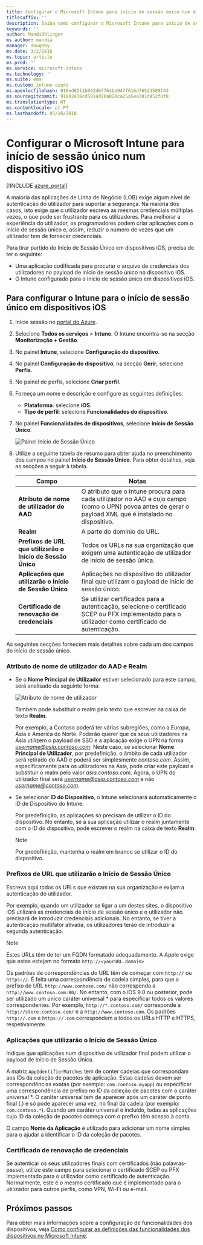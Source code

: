 ```yaml
---
title: Configurar o Microsoft Intune para início de sessão único num dispositivo iOS
titlesuffix: ''
description: Saiba como configurar o Microsoft Intune para início de sessão único num dispositivo iOS.
keywords: ''
author: MandiOhlinger
ms.author: mandia
manager: dougeby
ms.date: 3/2/2018
ms.topic: article
ms.prod: ''
ms.service: microsoft-intune
ms.technology: ''
ms.suite: ems
ms.custom: intune-azure
ms.openlocfilehash: 010ed8511b042d6f764ba947f616d76521588f42
ms.sourcegitcommit: 91802e78cd5014d20a828ca25a54a381d452f0f8
ms.translationtype: HT
ms.contentlocale: pt-PT
ms.lasthandoff: 05/16/2018
---
```

# <a name="configure-microsoft-intune-for-ios-device-single-sign-on"></a>Configurar o Microsoft Intune para início de sessão único num dispositivo iOS

[!INCLUDE [azure_portal](./includes/azure_portal.md)]

A maioria das aplicações de Linha de Negócio (LOB) exige algum nível de autenticação do utilizador para suportar a segurança. Na maioria dos casos, isto exige que o utilizador escreva as mesmas credenciais múltiplas vezes, o que pode ser frustrante para os utilizadores. Para melhorar a experiência do utilizador, os programadores podem criar aplicações com o início de sessão único e, assim, reduzir o número de vezes que um utilizador tem de fornecer credenciais.

Para tirar partido do Início de Sessão Único em dispositivos iOS, precisa de ter o seguinte:

- Uma aplicação codificada para procurar o arquivo de credenciais dos utilizadores no payload de início de sessão único no dispositivo iOS.
- O Intune configurado para o início de sessão único em dispositivos iOS.

## <a name="to-configure-intune-for-ios-device-single-sign-on"></a>Para configurar o Intune para o início de sessão único em dispositivos iOS


1. Inicie sessão no [portal do Azure](https://portal.azure.com).
2. Selecione **Todos os serviços** > **Intune**. O Intune encontra-se na secção **Monitorização + Gestão**.
3. No painel **Intune**, selecione **Configuração do dispositivo**.
4. No painel **Configuração do dispositivo**, na secção **Gerir**, selecione **Perfis**.
5. No painel de perfis, selecione **Criar perfil**.
6. Forneça um nome e descrição e configure as seguintes definições:
   - **Plataforma**: selecione **iOS**.
   - **Tipo de perfil**: selecione **Funcionalidades do dispositivo**.
7. No painel **Funcionalidades de dispositivos**, selecione **Início de Sessão Único**.

   ![Painel Início de Sessão Único](./media/sso-blade.png)

8. Utilize a seguinte tabela de resumo para obter ajuda no preenchimento dos campos no painel **Início de Sessão Único**. Para obter detalhes, veja as secções a seguir à tabela.

   |Campo  |Notas|
   |---------|---------|
   |**Atributo de nome de utilizador do AAD**|O atributo que o Intune procura para cada utilizador no AAD e cujo campo (como o UPN) povoa antes de gerar o payload XML que é instalado no dispositivo.|
   |**Realm**|A parte do domínio do URL.|
   |**Prefixos de URL que utilizarão o Início de Sessão Único**|Todos os URLs na sua organização que exigem uma autenticação de utilizador de início de sessão única.|
   |**Aplicações que utilizarão o Início de Sessão Único**|Aplicações no dispositivo do utilizador final que utilizam o payload de início de sessão único.|
   |**Certificado de renovação de credenciais**|Se utilizar certificados para a autenticação, selecione o certificado SCEP ou PFX implementado para o utilizador como certificado de autenticação.|

As seguintes secções fornecem mais detalhes sobre cada um dos campos do início de sessão único.

### <a name="username-attribute-from-aad-and-realm"></a>Atributo de nome de utilizador do AAD e Realm

- Se o **Nome Principal de Utilizador** estiver selecionado para este campo, será analisado da seguinte forma:

   ![Atributo de nome de utilizador](media/User-name-attribute.png)

   Também pode substituir o realm pelo texto que escrever na caixa de texto **Realm**.

   Por exemplo, a Contoso poderá ter várias subregiões, como a Europa, Ásia e América do Norte. Poderão querer que os seus utilizadores na Ásia utilizem o payload de SSO e a aplicação exige o UPN na forma *username@asia.contoso.com*. Neste caso, se selecionar **Nome Principal de Utilizador**, por predefinição, o âmbito de cada utilizador será retirado do AAD e poderá ser simplesmente *contoso.com*. Assim, especificamente para os utilizadores na Ásia, pode criar este payload e substituir o realm pelo valor *asia.contoso.com*. Agora, o UPN do utilizador final será *username@asia.contoso.com* e não *username@contoso.com*.

- Se selecionar **ID do Dispositivo**, o Intune selecionará automaticamente o ID de Dispositivo do Intune.

   Por predefinição, as aplicações só precisam de utilizar o ID do dispositivo. No entanto, se a sua aplicação utilizar o realm juntamente com o ID do dispositivo, pode escrever o realm na caixa de texto **Realm**.

   > [!NOTE]
   > Por predefinição, mantenha o realm em branco se utilizar o ID do dispositivo.

### <a name="url-prefixes-that-will-use-single-sign-on"></a>Prefixos de URL que utilizarão o Início de Sessão Único

Escreva aqui todos os URLs que existam na sua organização e exijam a autenticação do utilizador.

Por exemplo, quando um utilizador se ligar a um destes sites, o dispositivo iOS utilizará as credenciais de início de sessão único e o utilizador não precisará de introduzir credenciais adicionais. No entanto, se tiver a autenticação multifator ativada, os utilizadores terão de introduzir a segunda autenticação.

> [!NOTE]
> Estes URLs têm de ter um FQDN formatado adequadamente. A Apple exige que estes estejam no formato `http://<yourURL.domain>`

Os padrões de correspondências do URL têm de começar com `http://` ou `https://`. É feita uma correspondência de cadeia simples, para que o prefixo de URL `http://www.contoso.com/` não corresponda a `http://www.contoso.com:80/`. No entanto, com o iOS 9.0 ou posterior, pode ser utilizado um único caráter universal \* para especificar todos os valores correspondentes. Por exemplo, `http://*.contoso.com/` corresponde a `http://store.contoso.com/` e a `http://www.contoso.com`.
Os padrões `http://.com` e `https://.com` correspondem a todos os URLs HTTP e HTTPS, respetivamente.

### <a name="apps-that-will-use-single-sign-on"></a>Aplicações que utilizarão o Início de Sessão Único

Indique que aplicações num dispositivo de utilizador final podem utilizar o payload de Início de Sessão Única.

A matriz `AppIdentifierMatches` tem de conter cadeias que correspondam aos IDs da coleção de pacotes de aplicação. Estas cadeias devem ser correspondências exatas (por exemplo: `com.contoso.myapp`) ou especificar uma correspondência de prefixo no ID da coleção de pacotes com o caráter universal \*. O caráter universal tem de aparecer após um caráter de ponto final (.) e só pode aparecer uma vez, no final da cadeia (por exemplo: `com.contoso.*`). Quando um caráter universal é incluído, todas as aplicações cujo ID da coleção de pacotes começa com o prefixo têm acesso à conta.

O campo **Nome da Aplicação** é utilizado para adicionar um nome simples para o ajudar a identificar o ID da coleção de pacotes.

### <a name="credential-renewal-certificate"></a>Certificado de renovação de credenciais

Se autenticar os seus utilizadores finais com certificados (não palavras-passe), utilize este campo para selecionar o certificado SCEP ou PFX implementado para o utilizador como certificado de autenticação. Normalmente, este é o mesmo certificado que é implementado para o utilizador para outros perfis, como VPN, Wi-Fi ou e-mail.

## <a name="next-steps"></a>Próximos passos

Para obter mais informações sobre a configuração de funcionalidades dos dispositivos, veja [Como configurar as definições das funcionalidades dos dispositivos no Microsoft Intune](device-features-configure.md).
